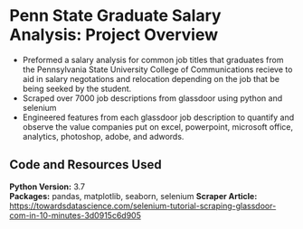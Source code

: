 # Penn State Graduate Salary Analysis: Project Overview
* Preformed a salary analysis for common job titles that graduates from the Pennsylvania State University College of Communications recieve to aid in salary negotations and relocation depending on the job that be being seeked by the student.
* Scraped over 7000 job descriptions from glassdoor using python and selenium
* Engineered features from each glassdoor job description to quantify and observe the value companies put on excel, powerpoint, microsoft office, analytics, photoshop, adobe, and adwords.

## Code and Resources Used 
**Python Version:** 3.7  
**Packages:** pandas, matplotlib, seaborn, selenium
**Scraper Article:** https://towardsdatascience.com/selenium-tutorial-scraping-glassdoor-com-in-10-minutes-3d0915c6d905  

